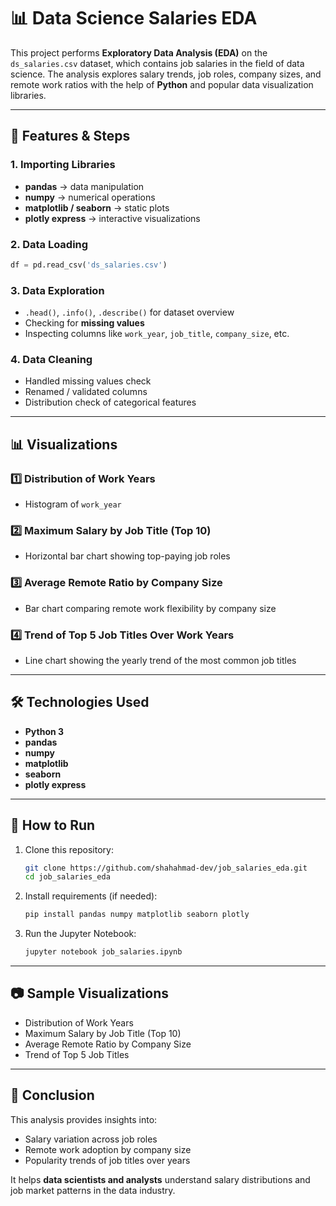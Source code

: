 # 📊 Data Science Salaries EDA

This project performs **Exploratory Data Analysis (EDA)** on the `ds_salaries.csv` dataset, which contains job salaries in the field of data science. The analysis explores salary trends, job roles, company sizes, and remote work ratios with the help of **Python** and popular data visualization libraries.

---

## 🚀 Features & Steps

### **1. Importing Libraries**

* **pandas** → data manipulation
* **numpy** → numerical operations
* **matplotlib / seaborn** → static plots
* **plotly express** → interactive visualizations

### **2. Data Loading**

```python
df = pd.read_csv('ds_salaries.csv')
```

### **3. Data Exploration**

* `.head()`, `.info()`, `.describe()` for dataset overview
* Checking for **missing values**
* Inspecting columns like `work_year`, `job_title`, `company_size`, etc.

### **4. Data Cleaning**

* Handled missing values check
* Renamed / validated columns
* Distribution check of categorical features

---

## 📊 Visualizations

### 1️⃣ **Distribution of Work Years**

* Histogram of `work_year`

### 2️⃣ **Maximum Salary by Job Title (Top 10)**

* Horizontal bar chart showing top-paying job roles

### 3️⃣ **Average Remote Ratio by Company Size**

* Bar chart comparing remote work flexibility by company size

### 4️⃣ **Trend of Top 5 Job Titles Over Work Years**

* Line chart showing the yearly trend of the most common job titles

---

## 🛠️ Technologies Used

* **Python 3**
* **pandas**
* **numpy**
* **matplotlib**
* **seaborn**
* **plotly express**

---

## 📌 How to Run

1. Clone this repository:

   ```bash
   git clone https://github.com/shahahmad-dev/job_salaries_eda.git
   cd job_salaries_eda
   ```
2. Install requirements (if needed):

   ```bash
   pip install pandas numpy matplotlib seaborn plotly
   ```
3. Run the Jupyter Notebook:

   ```bash
   jupyter notebook job_salaries.ipynb
   ```

---

## 📷 Sample Visualizations

* Distribution of Work Years
* Maximum Salary by Job Title (Top 10)
* Average Remote Ratio by Company Size
* Trend of Top 5 Job Titles

---

## 🎯 Conclusion

This analysis provides insights into:

* Salary variation across job roles
* Remote work adoption by company size
* Popularity trends of job titles over years

It helps **data scientists and analysts** understand salary distributions and job market patterns in the data industry.

